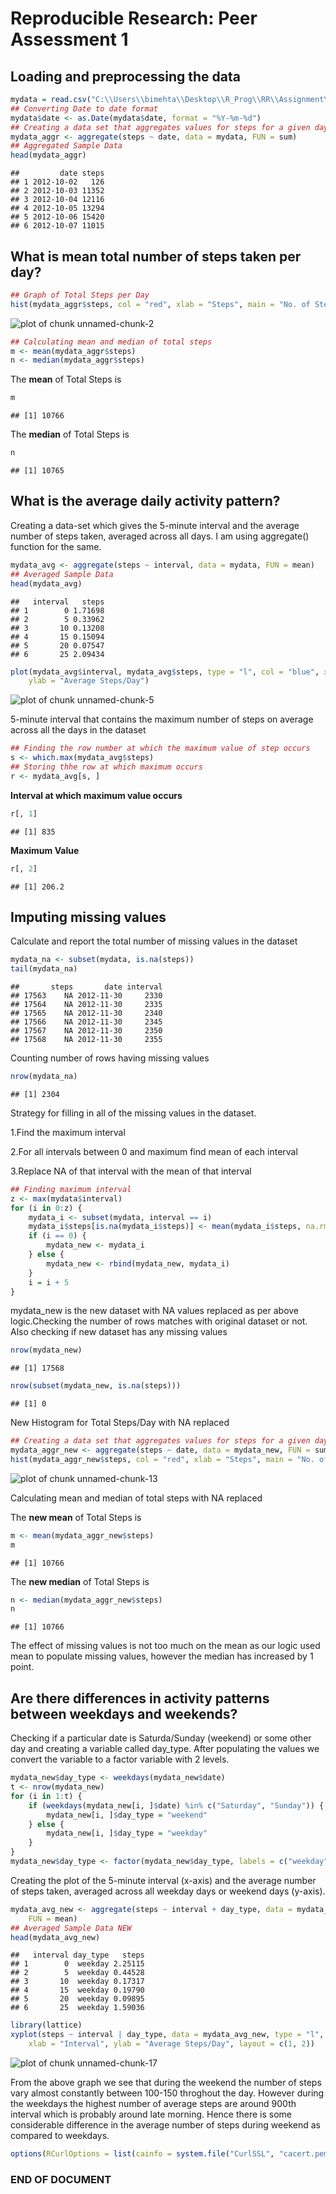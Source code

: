 <!-- Make sure that the knitr package is installed and loaded. -->
<!-- For more info on the package options see http://yihui.name/knitr/options -->

<!-- Replace below with the title of your project -->
# Reproducible Research: Peer Assessment 1
## Loading and preprocessing the data
<!-- Enter the code required to load your data in the space below. The data will be loaded but the line of code won't show up in your write up (echo=FALSE) in order to save space-->

```r
mydata = read.csv("C:\\Users\\bimehta\\Desktop\\R_Prog\\RR\\Assignment\\activity.csv")
## Converting Date to date format
mydata$date <- as.Date(mydata$date, format = "%Y-%m-%d")
## Creating a data set that aggregates values for steps for a given day
mydata_aggr <- aggregate(steps ~ date, data = mydata, FUN = sum)
## Aggregated Sample Data
head(mydata_aggr)
```

```
##         date steps
## 1 2012-10-02   126
## 2 2012-10-03 11352
## 3 2012-10-04 12116
## 4 2012-10-05 13294
## 5 2012-10-06 15420
## 6 2012-10-07 11015
```


<!-- In the remainder of the document, add R code chunks as needed -->

## What is mean total number of steps taken per day?

```r
## Graph of Total Steps per Day
hist(mydata_aggr$steps, col = "red", xlab = "Steps", main = "No. of Steps/Day")
```

![plot of chunk unnamed-chunk-2](figure/unnamed-chunk-2.png) 

```r
## Calculating mean and median of total steps
m <- mean(mydata_aggr$steps)
n <- median(mydata_aggr$steps)
```

The **mean** of Total Steps is

```r
m
```

```
## [1] 10766
```

The **median** of Total Steps is

```r
n
```

```
## [1] 10765
```

## What is the average daily activity pattern?
Creating a data-set which gives the 5-minute interval and the average number of steps taken, averaged across all days. I am using aggregate() function for the same.

```r
mydata_avg <- aggregate(steps ~ interval, data = mydata, FUN = mean)
## Averaged Sample Data
head(mydata_avg)
```

```
##   interval   steps
## 1        0 1.71698
## 2        5 0.33962
## 3       10 0.13208
## 4       15 0.15094
## 5       20 0.07547
## 6       25 2.09434
```

```r
plot(mydata_avg$interval, mydata_avg$steps, type = "l", col = "blue", xlab = "Interval", 
    ylab = "Average Steps/Day")
```

![plot of chunk unnamed-chunk-5](figure/unnamed-chunk-5.png) 

5-minute interval that contains the maximum number of steps on average across all the days in the dataset

```r
## Finding the row number at which the maximum value of step occurs
s <- which.max(mydata_avg$steps)
## Storing thhe row at which maximum occurs
r <- mydata_avg[s, ]
```

**Interval at which maximum value occurs**

```r
r[, 1]
```

```
## [1] 835
```

**Maximum Value**


```r
r[, 2]
```

```
## [1] 206.2
```

## Imputing missing values

Calculate and report the total number of missing values in the dataset

```r
mydata_na <- subset(mydata, is.na(steps))
tail(mydata_na)
```

```
##       steps       date interval
## 17563    NA 2012-11-30     2330
## 17564    NA 2012-11-30     2335
## 17565    NA 2012-11-30     2340
## 17566    NA 2012-11-30     2345
## 17567    NA 2012-11-30     2350
## 17568    NA 2012-11-30     2355
```

Counting number of rows having missing values

```r
nrow(mydata_na)
```

```
## [1] 2304
```

Strategy for filling in all of the missing values in the dataset.

1.Find the maximum interval

2.For all intervals between 0 and maximum find mean of each interval

3.Replace NA of that interval with the mean of that interval

```r
## Finding maximum interval
z <- max(mydata$interval)
for (i in 0:z) {
    mydata_i <- subset(mydata, interval == i)
    mydata_i$steps[is.na(mydata_i$steps)] <- mean(mydata_i$steps, na.rm = TRUE)
    if (i == 0) {
        mydata_new <- mydata_i
    } else {
        mydata_new <- rbind(mydata_new, mydata_i)
    }
    i = i + 5
}
```

mydata_new is the new dataset with NA values replaced as per above logic.Checking the number of rows matches with original dataset or not. Also checking if new dataset has any missing values

```r
nrow(mydata_new)
```

```
## [1] 17568
```

```r
nrow(subset(mydata_new, is.na(steps)))
```

```
## [1] 0
```

New Histogram for Total Steps/Day with NA replaced

```r
## Creating a data set that aggregates values for steps for a given day
mydata_aggr_new <- aggregate(steps ~ date, data = mydata_new, FUN = sum)
hist(mydata_aggr_new$steps, col = "red", xlab = "Steps", main = "No. of Steps/Day")
```

![plot of chunk unnamed-chunk-13](figure/unnamed-chunk-13.png) 

Calculating mean and median of total steps with NA replaced

The **new mean** of Total Steps is


```r
m <- mean(mydata_aggr_new$steps)
m
```

```
## [1] 10766
```

The **new median** of Total Steps is

```r
n <- median(mydata_aggr_new$steps)
n
```

```
## [1] 10766
```

The effect of missing values is not too much on the mean as our logic used mean to populate missing values, however the median has increased by 1 point.

## Are there differences in activity patterns between weekdays and weekends?
Checking if a particular date is Saturda/Sunday (weekend) or some other day and creating a variable called day_type.
After populating the values we convert the variable to a factor variable with 2 levels.

```r
mydata_new$day_type <- weekdays(mydata_new$date)
t <- nrow(mydata_new)
for (i in 1:t) {
    if (weekdays(mydata_new[i, ]$date) %in% c("Saturday", "Sunday")) {
        mydata_new[i, ]$day_type = "weekend"
    } else {
        mydata_new[i, ]$day_type = "weekday"
    }
}
mydata_new$day_type <- factor(mydata_new$day_type, labels = c("weekday", "weekend"))
```

Creating the plot of the 5-minute interval (x-axis) and the average number of steps taken, averaged across all weekday days or weekend days (y-axis).

```r
mydata_avg_new <- aggregate(steps ~ interval + day_type, data = mydata_new, 
    FUN = mean)
## Averaged Sample Data NEW
head(mydata_avg_new)
```

```
##   interval day_type   steps
## 1        0  weekday 2.25115
## 2        5  weekday 0.44528
## 3       10  weekday 0.17317
## 4       15  weekday 0.19790
## 5       20  weekday 0.09895
## 6       25  weekday 1.59036
```

```r
library(lattice)
xyplot(steps ~ interval | day_type, data = mydata_avg_new, type = "l", col = "blue", 
    xlab = "Interval", ylab = "Average Steps/Day", layout = c(1, 2))
```

![plot of chunk unnamed-chunk-17](figure/unnamed-chunk-17.png) 

From the above graph we see that during the weekend the number of steps vary almost constantly between 100-150 throghout the day. However during the weekdays the highest number of average steps are around 900th interval which is probably around late morning.
Hence there is some considerable difference in the average number of steps during weekend as compared to weekdays.


```r
options(RCurlOptions = list(cainfo = system.file("CurlSSL", "cacert.pem", package = "RCurl")))
```


### END OF DOCUMENT


